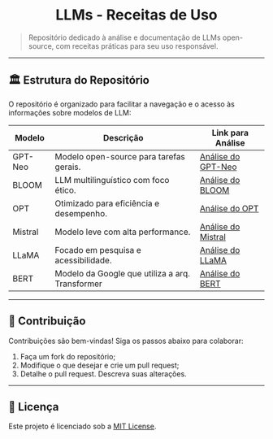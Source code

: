 <h1 align="center">LLMs - Receitas de Uso</h1>

> Repositório dedicado à análise e documentação de LLMs open-source, com receitas práticas para seu uso responsável.

---
## 🏛️ Estrutura do Repositório

O repositório é organizado para facilitar a navegação e o acesso às informações sobre modelos de LLM:

| Modelo                     | Descrição                                       | Link para Análise                                                           |
|----------------------------|-------------------------------------------------|-----------------------------------------------------------------------------|
| GPT-Neo                    | Modelo open-source para tarefas gerais.         | [Análise do GPT-Neo](./modelos/GPTNeo.md)                                   |
| BLOOM                      | LLM multilinguístico com foco ético.            | [Análise do BLOOM](./modelos/BLOOM.md)                                      |
| OPT                        | Otimizado para eficiência e desempenho.         | [Análise do OPT](./modelos/OPT.md)                                          |
| Mistral                    | Modelo leve com alta performance.               | [Análise do Mistral](./modelos/Mistral.md)                                  |
| LLaMA                      | Focado em pesquisa e acessibilidade.            | [Análise do LLaMA](./modelos/LLaMA.md)                                      |
| BERT                       | Modelo da Google que utiliza a arq. Transformer | [Análise do BERT](./modelos/BERT.md)                                        |

---
## 🤝 Contribuição

Contribuições são bem-vindas! Siga os passos abaixo para colaborar:  

1. Faça um fork do repositório;  
2. Modifique o que desejar e crie um pull request;
3. Detalhe o pull request. Descreva suas alterações.

---
## 📜 Licença

Este projeto é licenciado sob a [MIT License](LICENSE).
